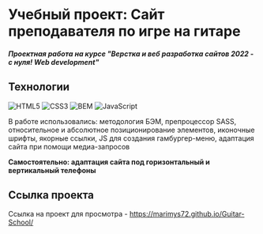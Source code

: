 # Учебный проект: Сайт преподавателя по игре на гитаре
##### Проектная работа на курсе "Верстка и веб разработка сайтов 2022 - с нуля! Web development"

## Технологии
![HTML5](https://img.shields.io/badge/-HTML5-e34f26?logo=html5&logoColor=white)
![CSS3](https://img.shields.io/badge/-CSS3-1572b6?logo=css3&logoColor=white)
![BEM](https://img.shields.io/badge/-BEM-yellowgreen)
![JavaScript](https://img.shields.io/badge/-JavaScript-f7df1e?logo=javaScript&logoColor=black)

В работе использовались: методология БЭМ, препроцессор SASS, относительное и абсолютное позиционирование элементов, иконочные шрифты, якорные ссылки, JS для создания гамбургер-меню, адаптация сайта при помощи медиа-запросов  

**Самостоятельно: адаптация сайта под горизонтальный и вертикальный телефоны**

## Ссылка проекта
Ссылка на проект для просмотра - https://marimys72.github.io/Guitar-School/
